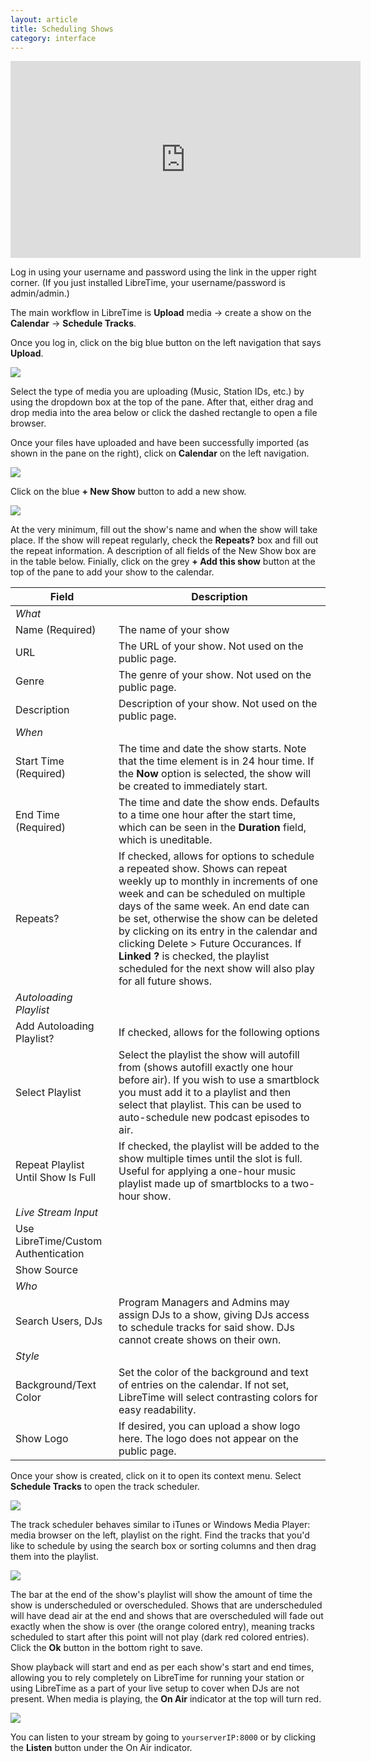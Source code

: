 ```yaml
---
layout: article
title: Scheduling Shows
category: interface
---
```


<iframe width="560" height="315" src="https://www.youtube-nocookie.com/embed/TJtWUzAlP08" frameborder="0" allow="accelerometer; autoplay; encrypted-media; gyroscope; picture-in-picture" allowfullscreen></iframe>

Log in using your username and password using the link in the upper right corner. (If you just installed
LibreTime, your username/password is admin/admin.)

The main workflow in LibreTime is **Upload** media -> create a show on the **Calendar** -> **Schedule Tracks**.

Once you log in, click on the big blue button on the left navigation that says **Upload**.

![](/img/Select_files.png)

Select the type of media you are uploading (Music, Station IDs, etc.) by using the dropdown box
at the top of the pane. After that, either drag and drop media into the area below or click the
dashed rectangle to open a file browser.

Once your files have uploaded and have been successfully imported (as shown in the pane on the right),
click on **Calendar** on the left navigation.

![](/img/Screenshot558-Add_Show.png)

Click on the blue **+ New Show** button to add a new show.

![](/img/Screenshot560-Show_when.png)

At the very minimum, fill out the show's name and when the show will take place. If the show will repeat regularly,
check the **Repeats?** box and fill out the repeat information. A description of all fields of the New Show box
are in the table below. Finially, click on the grey **+ Add this show** button at the top
of the pane to add your show to the calendar.

| Field | Description |
|-------|-------|
| _What_ | |
| Name (Required) | The name of your show |
| URL | The URL of your show. Not used on the public page. |
| Genre | The genre of your show. Not used on the public page. |
| Description | Description of your show. Not used on the public page. |
| _When_ | |
| Start Time (Required) | The time and date the show starts. Note that the time element is in 24 hour time. If the **Now** option is selected, the show will be created to immediately start. |
| End Time (Required) | The time and date the show ends. Defaults to a time one hour after the start time, which can be seen in the **Duration** field, which is uneditable. |
| Repeats? | If checked, allows for options to schedule a repeated show. Shows can repeat weekly up to monthly in increments of one week and can be scheduled on multiple days of the same week. An end date can be set, otherwise the show can be deleted by clicking on its entry in the calendar and clicking Delete > Future Occurances. If **Linked ?** is checked, the playlist scheduled for the next show will also play for all future shows. |
| _Autoloading Playlist_ | |
| Add Autoloading Playlist? | If checked, allows for the following options |
| Select Playlist | Select the playlist the show will autofill from (shows autofill exactly one hour before air). If you wish to use a smartblock you must add it to a playlist and then select that playlist. This can be used to auto-schedule new podcast episodes to air. |
| Repeat Playlist Until Show Is Full | If checked, the playlist will be added to the show multiple times until the slot is full. Useful for applying a one-hour music playlist made up of smartblocks to a two-hour show. |
| _Live Stream Input_ | |
| Use LibreTime/Custom Authentication | |
| Show Source | |
| _Who_ | |
| Search Users, DJs | Program Managers and Admins may assign DJs to a show, giving DJs access to schedule tracks for said show. DJs cannot create shows on their own. |
| _Style_ | |
| Background/Text Color | Set the color of the background and text of entries on the calendar. If not set, LibreTime will select contrasting colors for easy readability. |
| Show Logo | If desired, you can upload a show logo here. The logo does not appear on the public page. |

Once your show is created, click on it to open its context menu. Select **Schedule Tracks** to open the track scheduler.

![](/img/Screenshot561-Add_show_content.png)

The track scheduler behaves similar to iTunes or Windows Media Player: media browser on the left, playlist on the right.
Find the tracks that you'd like to schedule by using the search box or sorting columns and then drag them
into the playlist.

![](/img/Screenshot562-Drag_show_content.png)

The bar at the end of the show's playlist will show the amount of time the show is underscheduled or overscheduled.
Shows that are underscheduled will have dead air at the end and shows that are overscheduled
will fade out exactly when the show is over (the orange colored entry), meaning tracks scheduled to start
after this point will not play (dark red colored entries). Click the **Ok** button in the bottom right to save.

Show playback will start and end as per each show's start and end times, allowing you to rely completely on
LibreTime for running your station or using LibreTime as a part of your live setup to cover when DJs are not present.
When media is playing, the **On Air** indicator at the top will turn red.

![](/img/on-air-status.png)

You can listen to your stream by going to `yourserverIP:8000` or by clicking the **Listen** button under the On Air
indicator.

